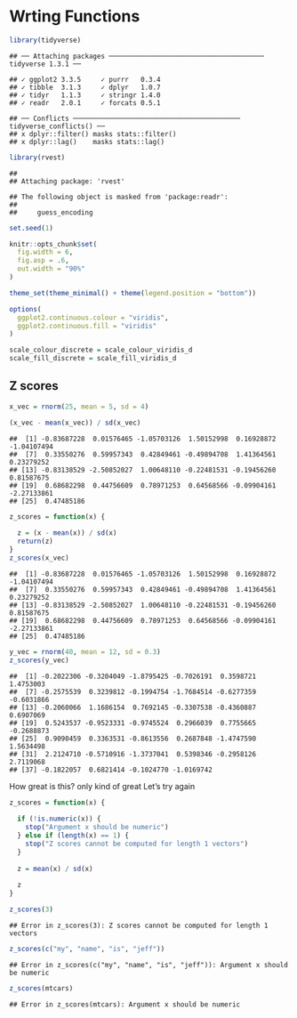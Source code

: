 Wrting Functions
================

``` r
library(tidyverse)
```

    ## ── Attaching packages ─────────────────────────────────────── tidyverse 1.3.1 ──

    ## ✓ ggplot2 3.3.5     ✓ purrr   0.3.4
    ## ✓ tibble  3.1.3     ✓ dplyr   1.0.7
    ## ✓ tidyr   1.1.3     ✓ stringr 1.4.0
    ## ✓ readr   2.0.1     ✓ forcats 0.5.1

    ## ── Conflicts ────────────────────────────────────────── tidyverse_conflicts() ──
    ## x dplyr::filter() masks stats::filter()
    ## x dplyr::lag()    masks stats::lag()

``` r
library(rvest)
```

    ## 
    ## Attaching package: 'rvest'

    ## The following object is masked from 'package:readr':
    ## 
    ##     guess_encoding

``` r
set.seed(1)

knitr::opts_chunk$set(
  fig.width = 6,
  fig.asp = .6,
  out.width = "90%"
)

theme_set(theme_minimal() + theme(legend.position = "bottom"))

options(
  ggplot2.continuous.colour = "viridis",
  ggplot2.continuous.fill = "viridis"
)

scale_colour_discrete = scale_colour_viridis_d
scale_fill_discrete = scale_fill_viridis_d
```

## Z scores

``` r
x_vec = rnorm(25, mean = 5, sd = 4)

(x_vec - mean(x_vec)) / sd(x_vec)
```

    ##  [1] -0.83687228  0.01576465 -1.05703126  1.50152998  0.16928872 -1.04107494
    ##  [7]  0.33550276  0.59957343  0.42849461 -0.49894708  1.41364561  0.23279252
    ## [13] -0.83138529 -2.50852027  1.00648110 -0.22481531 -0.19456260  0.81587675
    ## [19]  0.68682298  0.44756609  0.78971253  0.64568566 -0.09904161 -2.27133861
    ## [25]  0.47485186

``` r
z_scores = function(x) {
  
  z = (x - mean(x)) / sd(x)
  return(z)
}
z_scores(x_vec)
```

    ##  [1] -0.83687228  0.01576465 -1.05703126  1.50152998  0.16928872 -1.04107494
    ##  [7]  0.33550276  0.59957343  0.42849461 -0.49894708  1.41364561  0.23279252
    ## [13] -0.83138529 -2.50852027  1.00648110 -0.22481531 -0.19456260  0.81587675
    ## [19]  0.68682298  0.44756609  0.78971253  0.64568566 -0.09904161 -2.27133861
    ## [25]  0.47485186

``` r
y_vec = rnorm(40, mean = 12, sd = 0.3)
z_scores(y_vec)
```

    ##  [1] -0.2022306 -0.3204049 -1.8795425 -0.7026191  0.3598721  1.4753003
    ##  [7] -0.2575539  0.3239812 -0.1994754 -1.7684514 -0.6277359 -0.6031866
    ## [13] -0.2060066  1.1686154  0.7692145 -0.3307538 -0.4360887  0.6907069
    ## [19]  0.5243537 -0.9523331 -0.9745524  0.2966039  0.7755665 -0.2688873
    ## [25]  0.9090459  0.3363531 -0.8613556  0.2687848 -1.4747590  1.5634498
    ## [31]  2.2124710 -0.5710916 -1.3737041  0.5398346 -0.2958126  2.7119068
    ## [37] -0.1822057  0.6821414 -0.1024770 -1.0169742

How great is this? only kind of great Let’s try again

``` r
z_scores = function(x) {
  
  if (!is.numeric(x)) {
    stop("Argument x should be numeric")
  } else if (length(x) == 1) {
    stop("Z scores cannot be computed for length 1 vectors")
  }
  
  z = mean(x) / sd(x)
  
  z
}
```

``` r
z_scores(3)
```

    ## Error in z_scores(3): Z scores cannot be computed for length 1 vectors

``` r
z_scores(c("my", "name", "is", "jeff"))
```

    ## Error in z_scores(c("my", "name", "is", "jeff")): Argument x should be numeric

``` r
z_scores(mtcars)
```

    ## Error in z_scores(mtcars): Argument x should be numeric
